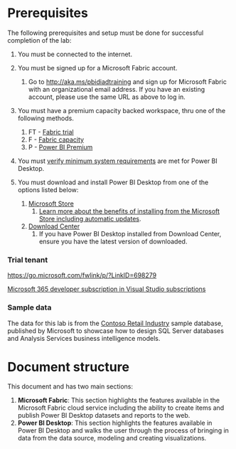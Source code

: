 # Prerequisites

The following prerequisites and setup must be done for successful completion of the lab:
1. You must be connected to the internet.
1. You must be signed up for a Microsoft Fabric account.
    1. Go to http://aka.ms/pbidiadtraining and sign up for Microsoft Fabric with an organizational email address. If you have an existing account, please use the same URL as above to log in.
1. You must have a premium capacity backed workspace, thru one of the following methods.
    1. FT - [Fabric trial](https://learn.microsoft.com/fabric/get-started/fabric-trial)    
    1. F - [Fabric capacity](https://learn.microsoft.com/fabric/enterprise/buy-subscription#buy-an-azure-sku)
    1. P - [Power BI Premium](https://learn.microsoft.com/power-bi/enterprise/service-admin-premium-purchase)
1. You must [verify minimum system requirements](https://docs.microsoft.com/power-bi/fundamentals/desktop-get-the-desktop#minimum-requirements) are met for Power BI Desktop.

1. You must download and install Power BI Desktop from one of the options listed below:
    1. [Microsoft Store](https://aka.ms/pbidesktop)
        1. [Learn more about the benefits of installing from the Microsoft Store including automatic updates](https://docs.microsoft.com/power-bi/fundamentals/desktop-get-the-desktop#install-as-an-app-from-the-microsoft-store).
    1. [Download Center](https://www.microsoft.com/en-us/download/details.aspx?id=58494)
        1. If you have Power BI Desktop installed from Download Center, ensure you have the latest version of downloaded.

### Trial tenant

https://go.microsoft.com/fwlink/p/?LinkID=698279

[Microsoft 365 developer subscription in Visual Studio subscriptions](https://docs.microsoft.com/visualstudio/subscriptions/vs-m365)

### Sample data

The data for this lab is from the [Contoso Retail Industry](https://www.microsoft.com/en-ca/download/details.aspx?id=18279) sample database, published by Microsoft to showcase how to design SQL Server databases and Analysis Services business intelligence models.

# Document structure

This document and has two main sections:
1. **Microsoft Fabric**: This section highlights the features available in the Microsoft Fabric cloud service including the ability to create items and publish Power BI Desktop datasets and reports to the web.
1. **Power BI Desktop**: This section highlights the features available in Power BI Desktop and walks the user through the process of bringing in data from the data source, modeling and creating visualizations.